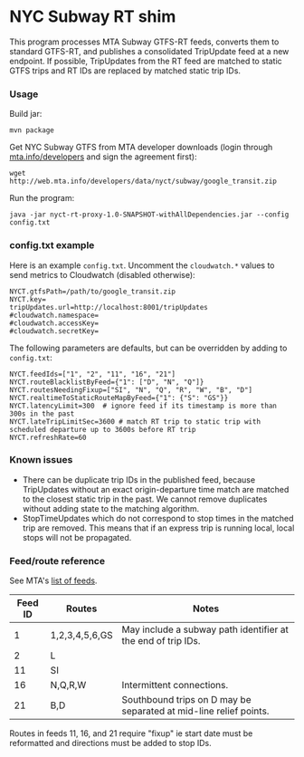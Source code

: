 # NYC Subway RT shim

This program processes MTA Subway GTFS-RT feeds, converts them to standard GTFS-RT, and publishes a consolidated
TripUpdate feed at a new endpoint. If possible, TripUpdates from the RT feed are matched to static GTFS trips and 
RT IDs are replaced by matched static trip IDs.

### Usage

Build jar:

    mvn package

Get NYC Subway GTFS from MTA developer downloads (login through [mta.info/developers](http://web.mta.info/developers) 
and sign the agreement first):

    wget http://web.mta.info/developers/data/nyct/subway/google_transit.zip

Run the program:

    java -jar nyct-rt-proxy-1.0-SNAPSHOT-withAllDependencies.jar --config config.txt

### config.txt example

Here is an example `config.txt`. Uncomment the `cloudwatch.*` values to send metrics to Cloudwatch (disabled otherwise):

    NYCT.gtfsPath=/path/to/google_transit.zip
    NYCT.key=
    tripUpdates.url=http://localhost:8001/tripUpdates
    #cloudwatch.namespace=
    #cloudwatch.accessKey=
    #cloudwatch.secretKey=
    
The following parameters are defaults, but can be overridden by adding to `config.txt`:

    NYCT.feedIds=["1", "2", "11", "16", "21"]
    NYCT.routeBlacklistByFeed={"1": ["D", "N", "Q"]}
    NYCT.routesNeedingFixup=["SI", "N", "Q", "R", "W", "B", "D"]
    NYCT.realtimeToStaticRouteMapByFeed={"1": {"S": "GS"}}
    NYCT.latencyLimit=300  # ignore feed if its timestamp is more than 300s in the past
    NYCT.lateTripLimitSec=3600 # match RT trip to static trip with scheduled departure up to 3600s before RT trip
    NYCT.refreshRate=60

### Known issues

- There can be duplicate trip IDs in the published feed, because TripUpdates without an exact origin-departure time match are matched
to the closest static trip in the past. We cannot remove duplicates without adding state to the matching algorithm.
- StopTimeUpdates which do not correspond to stop times in the matched trip are removed. This means that if an express trip is running
local, local stops will not be propagated.

### Feed/route reference

See MTA's [list of feeds](http://datamine.mta.info/list-of-feeds).

|Feed ID|Routes|Notes|
|-------|------|-----|
|1|1,2,3,4,5,6,GS|May include a subway path identifier at the end of trip IDs.|
|2|L||
|11|SI||
|16|N,Q,R,W|Intermittent connections.|
|21|B,D|Southbound trips on D may be separated at mid-line relief points.|

Routes in feeds 11, 16, and 21 require "fixup" ie start date must be reformatted and directions must be added to stop IDs.
